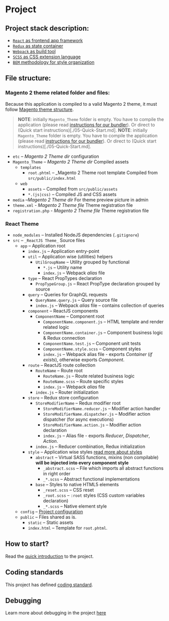 # Project

## Project stack description:

- [`React` as frontend app framework](https://reactjs.org)
- [`Redux` as state container](/theme/Redux.md)
- [`Webpack` as build tool](/theme/Webpack.md)
- [`SCSS` as CSS extension language](https://sass-lang.com)
- [`BEM` methodology for style organization](/theme/BEM.md)

## File structure:

### Magento 2 theme related folder and files:

Because this application is compiled to a valid Magento 2 theme, it must follow [Magento theme structure](https://devdocs.magento.com/guides/v2.3/frontend-dev-guide/themes/theme-structure.html).

> **NOTE**: initially `Magento_Theme` folder is empty. You have to compile the application (please read [instructions for our bundler](/theme04-Webpack.md)). Or direct to (Quick start instructions)[./05-Quick-Start.md].
> **NOTE**: initially `Magento_Theme` folder is empty. You have to compile the application (please read [instructions for our bundler](/theme/04-Webpack.md)). Or direct to (Quick start instructions)[./05-Quick-Start.md].

- `etc` – _Magento 2 Theme dir_ configuration
- `Magento_Theme` – _Magento 2 Theme dir_ Compiled assets
    - `templates` 
        - `root.phtml` – _Magento 2 Theme root template Compiled from `src/public/index.html`
    - `web`
        - `assets` – Compiled from `src/public/assets`
        - `*.(js|css)` – Compiled JS and CSS assets
- `media` –_Magento 2 Theme dir_ For theme preview picture in admin
- `theme.xml` - _Magento 2 Theme file_ Theme registration file
- `registration.php` - _Magento 2 Theme file_ Theme registration file

### React Theme

- `node_modules` – Installed NodeJS dependencies (`.gitignore`)
- `src` – `_ReactJS Theme_` Source files
    - `app` – Application root
    	- `index.js` – Application entry-point
    	- `util` – Application wise (utilities) helpers
    	    - `UtilGroupName` – Utility grouped by functional
    	        -  `*.js` – Utility name
    	        - `index.js` – Webpack *alias* file
        - `type` – React PropTypes declaration 
            - `PropTypeGroup.js` – React PropType declaration grouped by source
        - `query` – Queries for GraphQL requests
            - `QueryName.query.js` – Query source file
            - `index.js` – Webpack *alias* file – contains collection of queries
        - `component` – ReactJS components
            - `ComponentName` – Component root
                - `ComponentName.component.js` – HTML template and render related logic
                - `ComponentName.container.js` – Component business logic & Redux connection
                - `ComponentName.test.js` – Component unit tests
                - `ComponentName.style.scss` – Component styles 
                - `index.js` – Webpack alias file - exports _Container_ (*if exists*), otherwise exports _Component_.
        - `route` – ReactJS route collection
            - `RouteName` – Route root
                - `RouteName.js` – Route related business logic
                - `RouteName.scss` – Route specific styles 
                - `index.js` – Webpack *alias* file
            - `index.js` – Router initialization
        - `store` – Redux store configuration
            - `StoreModifierName` – Redux modifier root
                - `StoreModifierName.reducer.js` – Modifier action handler
                - `StoreModifierName.dispatcher.js` – Modifier action dispatcher (for async executions)
                - `StoreModifierName.action.js` – Modifier action declaration
                - `index.js` – Alias file - exports _Reducer_, _Dispatcher_, _Action_.
            - `index.js` – Reducer combination, Redux initialization
        - `style` – Application wise styles [read more about styles](/theme/06-Styles.md)
            - `abstract` – Virtual SASS functions, mixins (non compilable) **will be injected into every component style**
                - `_abstract.scss` – File which imports all abstract functions in right order
                - `_*.scss` – Abstract functional implementations
            - `base` – Styles to native HTML5 elements
                - `_reset.scss` – CSS reset
                - `_root.scss` – `:root` styles (CSS custom variables declaration)
                - `_*.scss` – Native element style
    - `config` – [Project configuration](/theme/03-Configuration.md)
    - `public` – Files shared as is.
        - `static` – Static assets
        - `index.html` – Template for `root.phtml`.

## How to start?

Read the [quick introduction](/theme/02-Overview.md) to the project.

## Coding standards

This project has defined [coding standard](/theme/08-Standard.md).

## Debugging

Learn more about debugging in the project [here](/theme/09-Debuggers.md)
